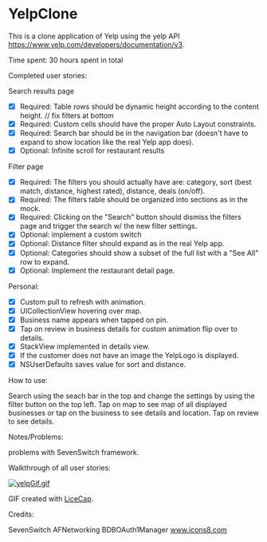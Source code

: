# YelpClone

This is a clone application of Yelp using the yelp API https://www.yelp.com/developers/documentation/v3.

Time spent: 30 hours spent in total

Completed user stories:

Search results page

 * [x] Required: Table rows should be dynamic height according to the content height. // fix filters at bottom
 * [x] Required: Custom cells should have the proper Auto Layout constraints.
 * [x] Required: Search bar should be in the navigation bar (doesn't have to expand to show location like the real Yelp app does).
 * [x] Optional: Infinite scroll for restaurant results
 
Filter page
 
 * [x] Required: The filters you should actually have are: category, sort (best match, distance, highest rated), distance, deals (on/off).
 * [x] Required: The filters table should be organized into sections as in the mock.
 * [x] Required: Clicking on the "Search" button should dismiss the filters page and trigger the search w/ the new filter settings.
 * [x] Optional: implement a custom switch
 * [x] Optional: Distance filter should expand as in the real Yelp app. 
 * [x] Optional: Categories should show a subset of the full list with a "See All" row to expand.
 * [x] Optional: Implement the restaurant detail page.
  
Personal:

 * [x] Custom pull to refresh with animation.
 * [x] UICollectionView hovering over map.
 * [x] Business name appears when tapped on pin.
 * [x] Tap on review in business details for custom animation flip over to details.
 * [x] StackView implemented in details view.
 * [x] If the customer does not have an image the YelpLogo is displayed.
 * [x] NSUserDefaults saves value for sort and distance.

How to use:

Search using the seach bar in the top and change the settings by using the filter button on the top left. Tap on map to see map of all displayed businesses or tap on the business to see details and location. Tap on review to see details.
 
Notes/Problems:

problems with SevenSwitch framework.

Walkthrough of all user stories:

[![yelpGif.gif](https://s26.postimg.org/cplz58wah/yelp_Gif.gif)](https://postimg.org/image/jstukv1px/)


GIF created with [LiceCap](http://www.cockos.com/licecap/).

Credits: 

SevenSwitch 
AFNetworking
BDBOAuth1Manager
www.icons8.com
